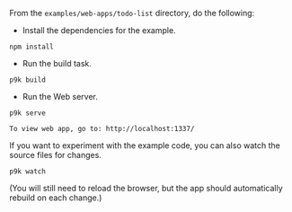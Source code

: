 From the `examples/web-apps/todo-list` directory, do the following:

- Install the dependencies for the example.

```
npm install
```

- Run the build task.

```
p9k build
```

- Run the Web server.

```
p9k serve
```

```
To view web app, go to: http://localhost:1337/
```

If you want to experiment with the example code, you can also watch the source files for changes.

```
p9k watch
```

(You will still need to reload the browser, but the app should automatically rebuild on each change.)
